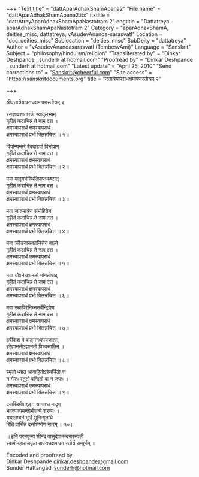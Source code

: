 +++
"Text title" = "dattAparAdhakShamApana2"
"File name" = "dattAparAdhakShamApana2.itx"
itxtitle = "dattAtreyAparAdhakShamApaNastotram  2"
engtitle = "Dattatreya aparAdhakShamApaNastotram  2"
Category = "aparAdhakShamA, deities_misc, dattatreya, vAsudevAnanda-sarasvatI"
Location = "doc_deities_misc"
Sublocation = "deities_misc"
SubDeity = "dattatreya"
Author = "vAsudevAnandasarasvatI (TembesvAmi)"
Language = "Sanskrit"
Subject = "philosophy/hinduism/religion"
"Transliterated by" = "Dinkar Deshpande , sunderh at hotmail.com"
"Proofread by" = "Dinkar Deshpande , sunderh at hotmail.com"
"Latest update" = "April 25, 2010"
"Send corrections to" = "Sanskrit@cheerful.com"
"Site access" = "https://sanskritdocuments.org"
title = "दत्तात्रेयापराधक्षमापणस्तोत्रम्  २"

+++
  
 श्रीदत्तात्रेयापराधक्षमापणस्तोत्रम् २   
  
रसज्ञावशातारकं स्वादुलभ्यम्  
     गृहीतं कदाचिन्न ते नाम दत्त ।  
क्षमस्वापराधं क्षमस्वापराधं  
     क्षमस्वापराधं प्रभो क्लिन्नचित्त ॥ १॥  
  
वियोन्यन्तरे दैवदार्ढ्या विभोप्राग्  
     गृहीतं कदाचिन्न ते नाम दत्त ।  
क्षमस्वापराधं क्षमस्वापराधं  
     क्षमस्वापराधं प्रभो क्लिन्नचित्त ॥ २॥  
  
मया मातृगर्भस्थितिप्राप्तकष्टात्  
     गृहीतं कदाचिन्न ते नाम दत्त ।  
क्षमस्वापराधं क्षमस्वापराधं  
     क्षमस्वापराधं प्रभो क्लिन्नचित्त ॥ ३॥  
  
मया जातमात्रेण संमोहितेन  
     गृहीतं कदाचिन्न ते नाम दत्त ।  
क्षमस्वापराधं क्षमस्वापराधं  
     क्षमस्वापराधं प्रभो क्लिन्नचित्त ॥ ४॥  
  
मया क्रीडनासक्तचित्तेन बाल्ये  
     गृहीतं कदाचिन्न ते नाम दत्त ।  
क्षमस्वापराधं क्षमस्वापराधं  
     क्षमस्वापराधं प्रभो क्लिन्नचित्त ॥ ५॥  
  
मया यौवनेऽज्ञानतो भोगतोषाद्  
     गृहीतं कदाचिन्न ते नाम दत्त ।  
क्षमस्वापराधं क्षमस्वापराधं  
     क्षमस्वापराधं प्रभो क्लिन्नचित्त ॥ ६॥  
  
मया स्थाविरेनिघ्नसर्वेन्द्रियेण  
     गृहीतं कदाचिन्न ते नाम दत्त ।  
क्षमस्वापराधं क्षमस्वापराधं  
     क्षमस्वापराधं प्रभो क्लिन्नचित्त ॥ ७॥  
  
हृषीकेश मे वाङ्मनःकायजातम्  
     हरेज्ञानतोऽज्ञानतो विश्वसाक्षिन् ।  
क्षमस्वापराधं क्षमस्वापराधं  
     क्षमस्वापराधं प्रभो क्लिन्नचित्त ॥ ८॥  
  
स्मृतो ध्यात आवाहितोऽस्यर्चितो वा  
     न गीतः स्तुतो वन्दितो वा न जप्तः ।  
क्षमस्वापराधं क्षमस्वापराधं  
     क्षमस्वापराधं प्रभो क्लिन्नचित्त ॥ ९॥  
  
दयाब्धिर्भवाद्दङ्न सागाश्च मादृग्  
     भवत्यात्पमन्तोर्भवान्मे शरण्यः ।  
यथालम्बनं भूर्हि भूनिःसृतांघ्रे  
     रिति प्रार्थितं दत्तशिष्येण सारम् ॥ १०॥  
  
॥ इति परमपूज्य श्रीमद् वासुदेवानन्दसरस्वती  
स्वामीमहाराजकृत अपराधक्षमापन स्तोत्रं सम्पूर्णम् ॥  
  
  
Encoded and proofread by  
Dinkar Deshpande dinkar.deshpande@gmail.com  
Sunder Hattangadi sunderh@hotmail.com  
  
